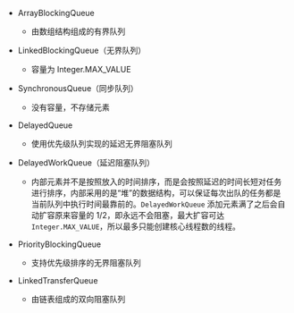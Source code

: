 
- ArrayBlockingQueue
	- 由数组结构组成的有界队列

- LinkedBlockingQueue（无界队列）
	- 容量为 Integer.MAX_VALUE

- SynchronousQueue（同步队列）
	- 没有容量，不存储元素

- DelayedQueue
	- 使用优先级队列实现的延迟无界阻塞队列

- DelayedWorkQueue（延迟阻塞队列）
	- 内部元素并不是按照放入的时间排序，而是会按照延迟的时间长短对任务进行排序，内部采用的是“堆”的数据结构，可以保证每次出队的任务都是当前队列中执行时间最靠前的。`DelayedWorkQueue` 添加元素满了之后会自动扩容原来容量的 1/2，即永远不会阻塞，最大扩容可达 `Integer.MAX_VALUE`，所以最多只能创建核心线程数的线程。

- PriorityBlockingQueue
	- 支持优先级排序的无界阻塞队列

- LinkedTransferQueue
	- 由链表组成的双向阻塞队列